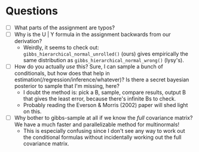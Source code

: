 Questions
=========

* [ ] What parts of the assignment are typos?
* [ ] Why is the U | Y formula in the assignment backwards from our derivation?
  * Weirdly, it seems to check out: `gibbs_hierarchical_normal_unrolled()` (ours) gives empirically the same distribution as `gibbs_hierarchical_normal_wrong()` (lysy's).
* [ ] How do you actually *use* this? Sure, I can sample a bunch of conditionals, but how does that help in estimation(/regression/inference/whatever)? Is there a secret bayesian posterior to sample that I'm missing, here?
  * I doubt the method is: pick a B, sample, compare results, output B that gives the least error, because there's infinite Bs to check.
  * Probably reading the Everson & Morris (2002) paper will shed light on this.
* [ ] Why bother to gibbs-sample at all if we know the *full* covariance matrix? We have a much faster and parallelizable method for multinormals!
  * This is especially confusing since I don't see any way to work out the conditional formulas without incidentally working out the full covariance matrix.
